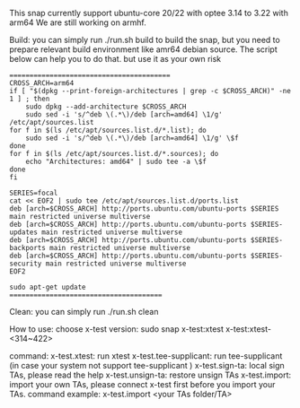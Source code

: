 This snap currently support ubuntu-core 20/22 with optee 3.14 to 3.22 with arm64
We are still working on armhf.

Build:
    you can simply run ./run.sh build to build the snap, but you need to prepare relevant build environment like 
    amr64 debian source. The script below can help you to do that. but use it as your own risk

    ========================================
    CROSS_ARCH=arm64
    if [ "$(dpkg --print-foreign-architectures | grep -c $CROSS_ARCH)" -ne 1 ] ; then
        sudo dpkg --add-architecture $CROSS_ARCH
        sudo sed -i 's/^deb \(.*\)/deb [arch=amd64] \1/g' /etc/apt/sources.list
    for f in $(ls /etc/apt/sources.list.d/*.list); do
        sudo sed -i 's/^deb \(.*\)/deb [arch=amd64] \1/g' \$f
    done
    for f in $(ls /etc/apt/sources.list.d/*.sources); do
        echo "Architectures: amd64" | sudo tee -a \$f
    done
    fi

    SERIES=focal
    cat << EOF2 | sudo tee /etc/apt/sources.list.d/ports.list
    deb [arch=$CROSS_ARCH] http://ports.ubuntu.com/ubuntu-ports $SERIES main restricted universe multiverse
    deb [arch=$CROSS_ARCH] http://ports.ubuntu.com/ubuntu-ports $SERIES-updates main restricted universe multiverse
    deb [arch=$CROSS_ARCH] http://ports.ubuntu.com/ubuntu-ports $SERIES-backports main restricted universe multiverse
    deb [arch=$CROSS_ARCH] http://ports.ubuntu.com/ubuntu-ports $SERIES-security main restricted universe multiverse
    EOF2

    sudo apt-get update
    ======================================

Clean:
    you can simply run ./run.sh clean

How to use:
    choose x-test version:
    sudo snap x-test:xtest x-test:xtest-<314~422>

command:
    x-test.xtest:
        run xtest
    x-test.tee-supplicant:
        run tee-supplicant (in case your system not support tee-supplicant )
    x-test.sign-ta:
        local sign TAs, please read the help
    x-test.unsign-ta:
        restore unsign TAs
    x-test.import:
        import your own TAs, please connect x-test first before you import your TAs.
        command example: x-test.import <your TAs folder/TA>
